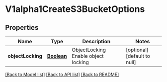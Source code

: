 # V1alpha1CreateS3BucketOptions
## Properties

Name | Type | Description | Notes
------------ | ------------- | ------------- | -------------
**objectLocking** | [**Boolean**](boolean.md) | ObjectLocking Enable object locking | [optional] [default to null]

[[Back to Model list]](../README.md#documentation-for-models) [[Back to API list]](../README.md#documentation-for-api-endpoints) [[Back to README]](../README.md)

